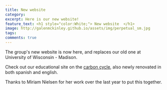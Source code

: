 ```yaml
---
title: New website
category: 
excerpt: Here is our new website!
feature_text: <h1 style="color:White;"> New website  </h1>
image: http://galenmckinley.github.io/assets/img/perpetual_sm.jpg
tags: 
comments: true
---
```


The group's new website is now here, and replaces our old one at University of Wisconsin - Madison. 

Check out our educational site on the [carbon cycle]({{site.baseurl}}/CarbonCycle), also newly renovated in both spanish and english.

Thanks to Miriam Nielsen for her work over the last year to put this together. 